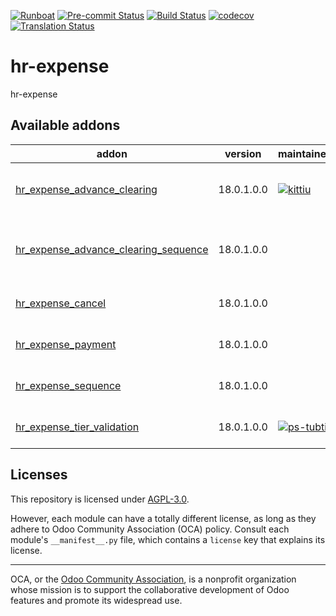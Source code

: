 
[![Runboat](https://img.shields.io/badge/runboat-Try%20me-875A7B.png)](https://runboat.odoo-community.org/builds?repo=OCA/hr-expense&target_branch=18.0)
[![Pre-commit Status](https://github.com/OCA/hr-expense/actions/workflows/pre-commit.yml/badge.svg?branch=18.0)](https://github.com/OCA/hr-expense/actions/workflows/pre-commit.yml?query=branch%3A18.0)
[![Build Status](https://github.com/OCA/hr-expense/actions/workflows/test.yml/badge.svg?branch=18.0)](https://github.com/OCA/hr-expense/actions/workflows/test.yml?query=branch%3A18.0)
[![codecov](https://codecov.io/gh/OCA/hr-expense/branch/18.0/graph/badge.svg)](https://codecov.io/gh/OCA/hr-expense)
[![Translation Status](https://translation.odoo-community.org/widgets/hr-expense-18-0/-/svg-badge.svg)](https://translation.odoo-community.org/engage/hr-expense-18-0/?utm_source=widget)

<!-- /!\ do not modify above this line -->

# hr-expense

hr-expense

<!-- /!\ do not modify below this line -->

<!-- prettier-ignore-start -->

[//]: # (addons)

Available addons
----------------
addon | version | maintainers | summary
--- | --- | --- | ---
[hr_expense_advance_clearing](hr_expense_advance_clearing/) | 18.0.1.0.0 | [![kittiu](https://github.com/kittiu.png?size=30px)](https://github.com/kittiu) | Employee Advance and Clearing
[hr_expense_advance_clearing_sequence](hr_expense_advance_clearing_sequence/) | 18.0.1.0.0 |  | HR Expense Advance Clearing Sequence
[hr_expense_cancel](hr_expense_cancel/) | 18.0.1.0.0 |  | Hr expense cancel
[hr_expense_payment](hr_expense_payment/) | 18.0.1.0.0 |  | HR Expense Payment
[hr_expense_sequence](hr_expense_sequence/) | 18.0.1.0.0 |  | HR expense sequence
[hr_expense_tier_validation](hr_expense_tier_validation/) | 18.0.1.0.0 | [![ps-tubtim](https://github.com/ps-tubtim.png?size=30px)](https://github.com/ps-tubtim) | Expense Tier Validation

[//]: # (end addons)

<!-- prettier-ignore-end -->

## Licenses

This repository is licensed under [AGPL-3.0](LICENSE).

However, each module can have a totally different license, as long as they adhere to Odoo Community Association (OCA)
policy. Consult each module's `__manifest__.py` file, which contains a `license` key
that explains its license.

----
OCA, or the [Odoo Community Association](http://odoo-community.org/), is a nonprofit
organization whose mission is to support the collaborative development of Odoo features
and promote its widespread use.
